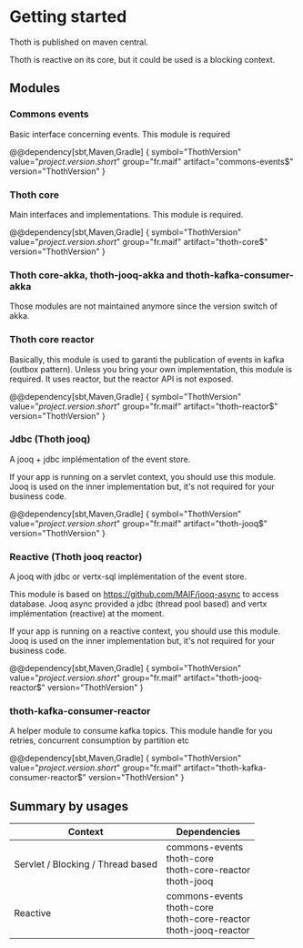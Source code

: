 # Getting started

Thoth is published on maven central.

Thoth is reactive on its core, but it could be used is a blocking context.

## Modules

### Commons events

Basic interface concerning events. This module is required

@@dependency[sbt,Maven,Gradle] {
symbol="ThothVersion"
value="$project.version.short$"
group="fr.maif"
artifact="commons-events$"
version="ThothVersion"
}

### Thoth core

Main interfaces and implementations. This module is required.

@@dependency[sbt,Maven,Gradle] {
symbol="ThothVersion"
value="$project.version.short$"
group="fr.maif"
artifact="thoth-core$"
version="ThothVersion"
}

### Thoth core-akka, thoth-jooq-akka and thoth-kafka-consumer-akka

Those modules are not maintained anymore since the version switch of akka.

### Thoth core reactor

Basically, this module is used to garanti the publication of events in kafka (outbox pattern).
Unless you bring your own implementation, this module is required.
It uses reactor, but the reactor API is not exposed.

@@dependency[sbt,Maven,Gradle] {
symbol="ThothVersion"
value="$project.version.short$"
group="fr.maif"
artifact="thoth-reactor$"
version="ThothVersion"
}

### Jdbc (Thoth jooq)

A jooq + jdbc implémentation of the event store.

If your app is running on a servlet context, you should use this module.
Jooq is used on the inner implementation but, it's not required for your business code.

@@dependency[sbt,Maven,Gradle] {
    symbol="ThothVersion"
    value="$project.version.short$"
    group="fr.maif"
    artifact="thoth-jooq$"
    version="ThothVersion"
}

### Reactive (Thoth jooq reactor)

A jooq with jdbc or vertx-sql implémentation of the event store.

This module is based on https://github.com/MAIF/jooq-async to access database.
Jooq async provided a jdbc (thread pool based) and vertx implémentation (reactive) at the moment.

If your app is running on a reactive context, you should use this module.
Jooq is used on the inner implementation but, it's not required for your business code.

@@dependency[sbt,Maven,Gradle] {
    symbol="ThothVersion"
    value="$project.version.short$"
    group="fr.maif"
    artifact="thoth-jooq-reactor$"
    version="ThothVersion"
}

### thoth-kafka-consumer-reactor

A helper module to consume kafka topics. This module handle for you retries, concurrent consumption by partition etc

@@dependency[sbt,Maven,Gradle] {
    symbol="ThothVersion"
    value="$project.version.short$"
    group="fr.maif"
    artifact="thoth-kafka-consumer-reactor$"
    version="ThothVersion"
}

## Summary by usages

| Context                           | Dependencies                                                                |
|-----------------------------------|-----------------------------------------------------------------------------|
| Servlet / Blocking / Thread based | commons-events<br/>thoth-core<br/>thoth-core-reactor<br/>thoth-jooq         |
| Reactive                          | commons-events<br/>thoth-core<br/>thoth-core-reactor<br/>thoth-jooq-reactor |
